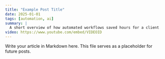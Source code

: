 ```yaml
---
title: "Example Post Title"
date: 2025-01-01
tags: [automation, ai]
summary: |
  A short overview of how automated workflows saved hours for a client.
video: https://www.youtube.com/embed/VIDEOID
---
```


Write your article in Markdown here. This file serves as a placeholder for future posts.
